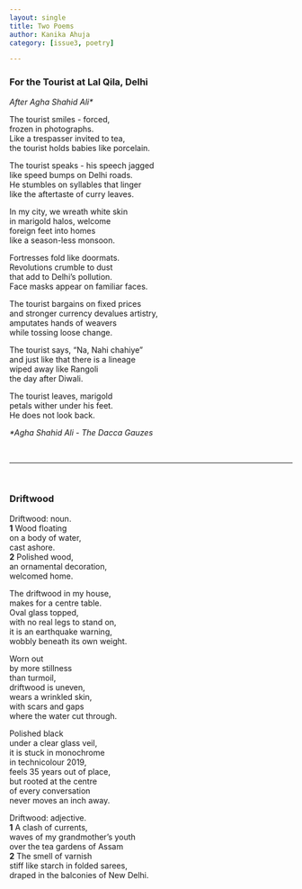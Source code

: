 ```yaml
---
layout: single
title: Two Poems
author: Kanika Ahuja
category: [issue3, poetry]

---
```


### For the Tourist at Lal Qila, Delhi

_After Agha Shahid Ali*_

The tourist smiles - forced,<br>
frozen in photographs. <br>
Like a trespasser invited to tea,<br>
the tourist holds babies like porcelain.<br>

The tourist speaks - his speech jagged<br>
like speed bumps on Delhi roads. <br>
He stumbles on syllables that linger <br>
like the aftertaste of curry leaves.<br>

In my city, we wreath white skin<br>
in marigold halos, welcome<br>
foreign feet into homes<br>
like a season-less monsoon.<br>

Fortresses fold like doormats. <br>
Revolutions crumble to dust<br>
that add to Delhi’s pollution.<br>
Face masks appear on familiar faces.<br>

The tourist bargains on fixed prices<br>
and stronger currency devalues artistry,<br>
amputates hands of weavers<br>
while tossing loose change.<br>

The tourist says, “Na, Nahi chahiye”<br>
and just like that there is a lineage<br>
wiped away like Rangoli <br>
the day after Diwali. <br>

The tourist leaves, marigold <br>
petals wither under his feet. <br>
He does not look back.<br>

_*Agha Shahid Ali - The Dacca Gauzes_

<br>
<hr>
<br>

### Driftwood

Driftwood: noun.<br>
**1** Wood floating<br>
on a body of water,<br>
cast ashore.<br>
**2** Polished wood,<br>
an ornamental decoration,<br>
welcomed home.<br>

The driftwood in my house,<br>
makes for a centre table.<br>
Oval glass topped,<br>
with no real legs to stand on,<br>
it is an earthquake warning,<br>
wobbly beneath its own weight.<br>

Worn out<br>
by more stillness <br>
than turmoil,<br>
driftwood is uneven,<br>
wears a wrinkled skin,<br>
with scars and gaps <br>
where the water cut through.<br>

Polished black<br>
under a clear glass veil, <br>
it is stuck in monochrome<br>
in technicolour 2019,<br>
feels 35 years out of place,<br>
but rooted at the centre<br>
of every conversation<br>
never moves an inch away.<br>

Driftwood: adjective.<br>
**1** A clash of currents,<br>
waves of my grandmother’s youth<br>
over the tea gardens of Assam<br>
**2** The smell of varnish<br>
stiff like starch in folded sarees,<br>
draped in the balconies of New Delhi.<br>
